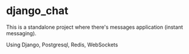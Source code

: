 # django_chat

This is a standalone project where there's messages application (instant messaging).

Using Django, Postgresql, Redis, WebSockets
